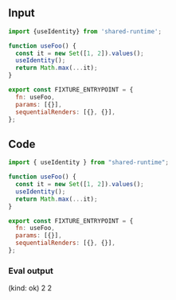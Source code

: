 
## Input

```javascript
import {useIdentity} from 'shared-runtime';

function useFoo() {
  const it = new Set([1, 2]).values();
  useIdentity();
  return Math.max(...it);
}

export const FIXTURE_ENTRYPOINT = {
  fn: useFoo,
  params: [{}],
  sequentialRenders: [{}, {}],
};

```

## Code

```javascript
import { useIdentity } from "shared-runtime";

function useFoo() {
  const it = new Set([1, 2]).values();
  useIdentity();
  return Math.max(...it);
}

export const FIXTURE_ENTRYPOINT = {
  fn: useFoo,
  params: [{}],
  sequentialRenders: [{}, {}],
};

```
      
### Eval output
(kind: ok) 2
2